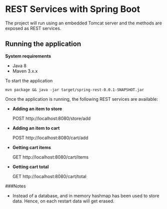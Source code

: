 # REST Services with Spring Boot

The project will run using an embedded Tomcat server and the methods are exposed as REST services.

## Running the application

**System requirements**

- Java 8
- Maven 3.x.x

To start the application

    mvn package && java -jar target/spring-rest-0.0.1-SNAPSHOT.jar


Once the application is running, the following REST services are available:


* **Adding an item to store**

  POST  http://localhost:8080/store/add

* **Adding an item to cart**

  POST  http://localhost:8080/cart/add
    
* **Getting cart items**

  GET  http://localhost:8080/cart/items
    
* **Getting cart total**

   GET http://localhost:8080/cart/total

    
###Notes
- Instead of a database, and in memory hashmap has been used to store data. Hence, on each restart data will get erased.

